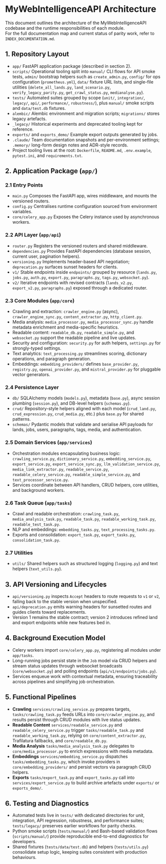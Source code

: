 # MyWebIntelligenceAPI Architecture

This document outlines the architecture of the MyWebIntelligenceAPI codebase and the runtime responsibilities of each module.  
For the full documentation map and current status of parity work, refer to `INDEX_DOCUMENTATION.md`.

## 1. Repository Layout
- `app/` FastAPI application package (described in section 2).
- `scripts/` Operational tooling split into `manual/` CLI flows for API smoke tests, `admin/` bootstrap helpers such as `create_admin.py`, `config/` for ops configuration (`prometheus.yml`), `data/` fixture URL lists, and single-file utilities (`delete_all_lands.py`, `land_scenario.py`, `verify_legacy_parity.py`, `get_crawl_status.py`, `medianalyse.py`).
- `tests/` Automated suites grouped by scope (`unit/`, `integration/`, `legacy/`, `api/`, `performance/`, `robustness/`), plus `manual/` smoke scripts and `data/test.db` fixtures.
- `alembic/` Alembic environment and migration scripts; `migrations/` stores legacy artefacts.
- `_legacy/` Historical experiments and deprecated tooling kept for reference.
- `exports/` and `exports_demo/` Example export outputs generated by jobs.
- `.claude/` Team documentation snapshots and per-environment settings; `.memory/` long-form design notes and ADR-style records.
- Project tooling lives at the root: `Dockerfile`, `README.md`, `.env.example`, `pytest.ini`, and `requirements.txt`.

## 2. Application Package (`app/`)

### 2.1 Entry Points
- `main.py` Composes the FastAPI app, wires middleware, and mounts the versioned routers.
- `config.py` Centralises runtime configuration sourced from environment variables.
- `core/celery_app.py` Exposes the Celery instance used by asynchronous workers.

### 2.2 API Layer (`app/api`)
- `router.py` Registers the versioned routers and shared middleware.
- `dependencies.py` Provides FastAPI dependencies (database session, current user, pagination helpers).
- `versioning.py` Implements header-based API negotiation; `deprecation.py` surfaces sunset headers for clients.
- `v1/` Stable endpoints inside `endpoints/` grouped by resource (`lands.py`, `jobs.py`, `auth.py`, `export.py`, `paragraphs.py`, `tags.py`, `websocket.py`).
- `v2/` Iterative endpoints with revised contracts (`lands_v2.py`, `export_v2.py`, `paragraphs.py`) exposed through a dedicated router.

### 2.3 Core Modules (`app/core`)
- Crawling and extraction: `crawler_engine.py` (async), `crawler_engine_sync.py`, `content_extractor.py`, `http_client.py`.
- Media analysis: `media_processor.py`, `media_processor_sync.py` handle metadata enrichment and media-specific heuristics.
- Readable content: `readable_db.py`, `readable_simple.py`, and `websocket.py` support the readable pipeline and live updates.
- Security and configuration: `security.py` for auth helpers, `settings.py` for strongly-typed settings.
- Text analytics: `text_processing.py` streamlines scoring, dictionary operations, and paragraph generation.
- Embeddings: `embedding_providers/` defines `base_provider.py`, `registry.py`, `openai_provider.py`, and `mistral_provider.py` for pluggable vector generators.

### 2.4 Persistence Layer
- `db/` SQLAlchemy models (`models.py`), metadata (`base.py`), async session plumbing (`session.py`), and DB-level helpers (`schemas.py`).
- `crud/` Repository-style helpers aligned with each model (`crud_land.py`, `crud_expression.py`, `crud_media.py`, etc.) plus `base.py` for shared patterns.
- `schemas/` Pydantic models that validate and serialise API payloads for lands, jobs, users, paragraphs, tags, media, and authentication.

### 2.5 Domain Services (`app/services`)
- Orchestration modules encapsulating business logic: `crawling_service.py`, `dictionary_service.py`, `embedding_service.py`, `export_service.py`, `export_service_sync.py`, `llm_validation_service.py`, `media_link_extractor.py`, `readable_service.py`, `readable_celery_service.py`, `readable_simple_service.py`, and `text_processor_service.py`.
- Services coordinate between API handlers, CRUD helpers, core utilities, and background workers.

### 2.6 Task Queue (`app/tasks`)
- Crawl and readable orchestration: `crawling_task.py`, `media_analysis_task.py`, `readable_task.py`, `readable_working_task.py`, `readable_test_task.py`.
- NLP and embeddings: `embedding_tasks.py`, `text_processing_tasks.py`.
- Exports and consolidation: `export_task.py`, `export_tasks.py`, `consolidation_task.py`.

### 2.7 Utilities
- `utils/` Shared helpers such as structured logging (`logging.py`) and text helpers (`text_utils.py`).

## 3. API Versioning and Lifecycles
- `api/versioning.py` inspects `Accept` headers to route requests to `v1` or `v2`, falling back to the stable version when unspecified.
- `api/deprecation.py` emits warning headers for sunsetted routes and guides clients toward replacements.
- Version 1 remains the stable contract; version 2 introduces refined land and export endpoints while new features bed in.

## 4. Background Execution Model
- Celery workers import `core/celery_app.py`, registering all modules under `app/tasks`.
- Long-running jobs persist state in the `Job` model via CRUD helpers and stream status updates through websocket broadcasts (`core/websocket.py`) and polling endpoints (`api/v1/endpoints/jobs.py`).
- Services enqueue work with contextual metadata, ensuring traceability across pipelines and simplifying job orchestration.

## 5. Functional Pipelines
- **Crawling** `services/crawling_service.py` prepares targets, `tasks/crawling_task.py` feeds URLs into `core/crawler_engine.py`, and results persist through CRUD modules with live status updates.
- **Readable Content** `services/readable_service.py` and `readable_celery_service.py` trigger `tasks/readable_task.py` and `readable_working_task.py`, relying on `core/content_extractor.py`, Trafilatura fallbacks, and `core/readable_db.py`.
- **Media Analysis** `tasks/media_analysis_task.py` delegates to `core/media_processor.py` to enrich expressions with media metadata.
- **Embeddings** `services/embedding_service.py` dispatches `tasks/embedding_tasks.py`, which invoke providers in `core/embedding_providers/` and persist vectors via paragraph CRUD helpers.
- **Exports** `tasks/export_task.py` and `export_tasks.py` call into `services/export_service.py` to build archive artefacts under `exports/` or `exports_demo/`.

## 6. Testing and Diagnostics
- Automated tests live in `tests/` with dedicated directories for unit, integration, API regression, robustness, and performance suites; `tests/legacy/` preserves earlier workflows for parity checks.
- Python smoke scripts (`tests/manual/`) and Bash-based validation flows (`scripts/manual/`) provide reproducible end-to-end diagnostics for developers.
- Shared fixtures (`tests/data/test.db`) and helpers (`tests/utils.py`) consolidate setup logic, keeping suites consistent with production behaviours.
